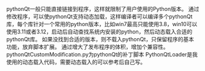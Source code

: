 pythonQt一般只能直接链接到程序，这样就限制了用户使用的Python版本。
通过修改程序，可以使pythonQt支持动态加载，这样编译者可以编译多个pythonQt库，每个库针对一个常用的python版本，比如win7最高只能使用3.8，win10可以使用3.11或者3.12，启动后自动查找系统内安装的python，然后动态载入合适的pythonQt库。
如果没找到合适的版本，则不载入pythonQt，只保留程序的基本功能，放弃脚本扩展。
通过增大了发布程序的体积，增加个兼容性。
pythonQtCustomModification.py为pythonQt的补丁脚本
PythonQtLoader是我使用的动态载入代码，需要动态载入的可以参考后自己写。
